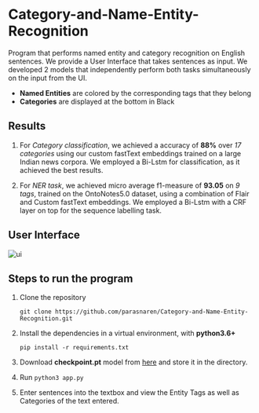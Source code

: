 # Category-and-Name-Entity-Recognition
Program that performs named entity and category recognition on English sentences. We provide a User Interface that takes sentences as input. We developed 2 models that independently perform both tasks simultaneously on the input from the UI.

* **Named Entities** are colored by the corresponding tags that they belong
* **Categories** are displayed at the bottom in Black


## Results

1. For *Category classification*, we achieved a accuracy of **88%** over *17 categories* using our custom fastText embeddings trained on a large Indian news corpora. We employed a Bi-Lstm for classification, as it achieved the best results.

2. For *NER task*, we achieved micro average f1-measure of **93.05** on *9 tags*, trained on the OntoNotes5.0 dataset, using a combination of Flair and Custom fastText embeddings. We employed a Bi-Lstm with a CRF layer on top for the sequence labelling task.


## User Interface

![ui](https://user-images.githubusercontent.com/29833297/69327371-7318d100-0c73-11ea-86b6-c052c991e76a.PNG)


## Steps to run the program

1.  Clone the repository

    `git clone https://github.com/parasnaren/Category-and-Name-Entity-Recognition.git`
    
2.  Install the dependencies in a virtual environment, with **python3.6+**

    `pip install -r requirements.txt`
     
3.  Download **checkpoint.pt** model from [here](https://drive.google.com/file/d/1XZWm5nGf8s_FLrJlxYamEPbPIRCYrHBH/view?usp=sharing) and store it in the directory.

4.  Run `python3 app.py`

5.  Enter sentences into the textbox and view the Entity Tags as well as Categories of the text entered.

